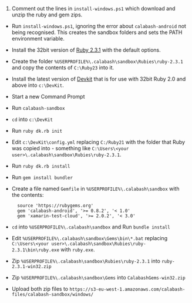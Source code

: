 1. Comment out the lines in `install-windows.ps1` which download and unzip the ruby and gem zips.
- Run `install-windows.ps1`, ignoring the error about `calabash-android` not being recognised.  This creates the sandbox folders and sets the PATH environment variable.
- Install the 32bit version of [Ruby 2.3.1](http://rubyinstaller.org/downloads/) with the default options.
- Create the folder `%USERPROFILE%\.calabash\sandbox\Rubies\ruby-2.3.1` and copy the contents of `C:\Ruby23` into it.
- Install the latest version of [Devkit](http://rubyinstaller.org/downloads/) that is for use with 32bit Ruby 2.0 and above into `c:\DevKit`.
- Start a new Command Prompt
- Run `calabash-sandbox`
- `cd` into `c:\DevKit`
- Run `ruby dk.rb init`
- Edit `c:\DevKit\config.yml` replacing `C:/Ruby21` with the folder that Ruby was copied into - something like `C:\Users\<your user>\.calabash\sandbox\Rubies\ruby-2.3.1`.
- Run `ruby dk.rb install`
- Run `gem install bundler`
- Create a file named `Gemfile` in `%USERPROFILE%\.calabash\sandbox` with the contents:

        source 'https://rubygems.org'
        gem 'calabash-android', '>= 0.8.2', '< 1.0'
        gem 'xamarin-test-cloud', '>= 2.0.2', '< 3.0'
- `cd` into `%USERPROFILE%\.calabash\sandbox` and Run `bundle install`
- Edit `%USERPROFILE%\.calabash\sandbox\Gems\bin\*.bat` replacing `C:\Users\<your user>\.calabash\sandbox\Rubies\ruby-2.3.1\bin\ruby.exe` with `ruby.exe`.
- Zip `%USERPROFILE%\.calabash\sandbox\Rubies\ruby-2.3.1` into `ruby-2.3.1-win32.zip`
- Zip `%USERPROFILE%\.calabash\sandbox\Gems` into `CalabashGems-win32.zip`
- Upload both zip files to `https://s3-eu-west-1.amazonaws.com/calabash-files/calabash-sandbox/windows/`


 